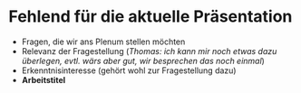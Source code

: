 # Fehlend für die aktuelle Präsentation

- Fragen, die wir ans Plenum stellen möchten
- Relevanz der Fragestellung (*Thomas: ich kann mir noch etwas dazu überlegen, evtl. wärs aber gut, wir besprechen das noch einmal*)
- Erkenntnisinteresse (gehört wohl zur Fragestellung dazu)
- **Arbeitstitel**




